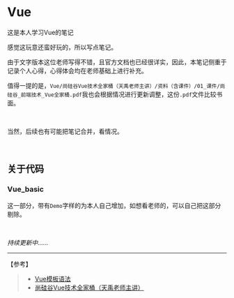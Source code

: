 # Vue
这是本人学习Vue的笔记

感觉这玩意还蛮好玩的，所以写点笔记。

由于文字版本这位老师写得不错，且官方文档也已经很详实，因此，本笔记侧重于记录个人心得，心得体会均在老师基础上进行补充。

值得一提的是，`Vue/尚硅谷Vue技术全家桶（天禹老师主讲）/资料（含课件）/01_课件/尚硅谷_前端技术_Vue全家桶.pdf`我也会根据情况进行更新调整，这份`.pdf`文件比较书面。

&nbsp;

当然，后续也有可能把笔记合并，看情况。

 &nbsp;

## 关于代码

### Vue_basic

这一部分，带有`Demo`字样的为本人自己增加，如想看老师的，可以自己把这部分剔除。

&nbsp;



*持续更新中……*

---
【参考】

>- [Vue模板语法](https://cn.vuejs.org/guide/essentials/template-syntax.html#attribute-bindings)
>- [尚硅谷Vue技术全家桶（天禹老师主讲）](https://www.bilibili.com/video/BV1cy4y1j73t/?spm_id_from=333.337.search-card.all.click&vd_source=0f32310df0456489852ba9f3627002f1)
